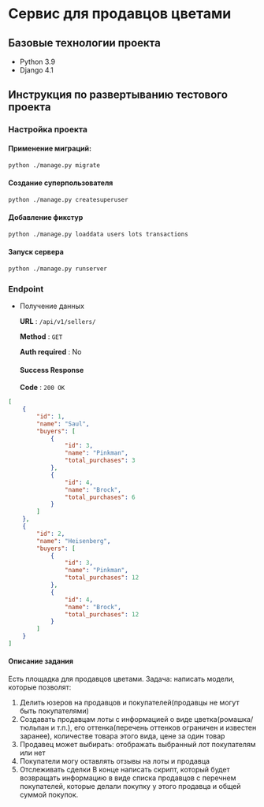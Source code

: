 # Сервис для продавцов цветами

## Базовые технологии проекта

- Python 3.9
- Django 4.1


## Инструкция по развертыванию тестового проекта

### Настройка проекта


#### Применение миграций:

```bash
python ./manage.py migrate
```

#### Создание суперпользователя

```bash
python ./manage.py createsuperuser
```

#### Добавление фикстур

```bash
python ./manage.py loaddata users lots transactions
```

#### Запуск сервера

```bash
python ./manage.py runserver
```


### Endpoint

- Получение данных

  **URL** : `/api/v1/sellers/`

  **Method** : `GET`

  **Auth required** : No

  #### Success Response

  **Code** : `200 OK`

```json
[
    {
        "id": 1,
        "name": "Saul",
        "buyers": [
            {
                "id": 3,
                "name": "Pinkman",
                "total_purchases": 3
            },
            {
                "id": 4,
                "name": "Brock",
                "total_purchases": 6
            }
        ]
    },
    {
        "id": 2,
        "name": "Heisenberg",
        "buyers": [
            {
                "id": 3,
                "name": "Pinkman",
                "total_purchases": 12
            },
            {
                "id": 4,
                "name": "Brock",
                "total_purchases": 12
            }
        ]
    }
]
 ```

#### Описание задания

Есть площадка для продавцов цветами. Задача: написать модели, которые позволят:
1) Делить юзеров на продавцов и покупателей(продавцы не могут быть покупателями)
2) Создавать продавцам лоты с информацией о виде цветка(ромашка/тюльпан и т.п.), его оттенка(перечень оттенков ограничен и известен заранее), количестве товара этого вида, цене за один товар
3) Продавец может выбирать: отображать выбранный лот покупателям или нет
4) Покупатели могу оставлять отзывы на лоты и продавца
5) Отслеживать сделки
В конце написать скрипт, который будет возвращать информацию в виде списка продавцов с перечнем покупателей, которые делали покупку у этого продавца и общей суммой покупок.